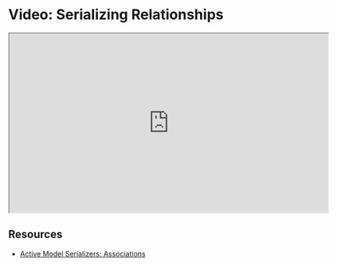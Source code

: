 # Video: Serializing Relationships

<iframe src="https://player.vimeo.com/video/606919896/?title=0&byline=0&portrait=0" width="640" height="360" allowfullscreen="allowfullscreen" allow="autoplay; fullscreen; picture-in-picture"></iframe>

## Resources

- [Active Model Serializers: Associations](https://github.com/rails-api/active_model_serializers/blob/v0.10.6/docs/general/serializers.md#associations)
